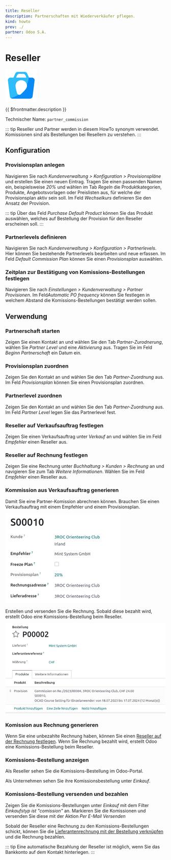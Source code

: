 ```yaml
---
title: Reseller
description: Partnerschaften mit Wiederverkäufer pflegen.
kind: howto
prev: ./
partner: Odoo S.A.
---
```


# Reseller
![icons_odoo_website_crm_partner_assign](attachments/icons_odoo_website_crm_partner_assign.png)

{{ $frontmatter.description }}

Technischer Name: `partner_commission`

::: tip
Reseller und Partner werden in diesem HowTo synonym verwendet. Komissionen sind als Bestellungen bei Resellern zu verstehen.
:::

## Konfiguration

### Provisionsplan anlegen

Navigieren Sie nach *Kundenverwaltung > Konfiguration > Provisionspläne* und erstellen Sie einen neuen Eintrag. Tragen Sie einen passenden Namen ein, beispielsweise *20%* und wählen im Tab *Regeln* die Produktkategorien, Produkte, Angebotsvorlagen oder Preislisten aus, für welche der Provisionsplan aktiv sein soll. Im Feld *Wechselkurs* definieren Sie den Ansatz der Provision.

::: tip
Über das Feld *Purchase Default Product* können Sie das Produkt auswählen, welches auf Bestellung der Provision für den Reseller erscheinen soll.
:::

### Partnerlevels definieren

Navigieren Sie nach *Kundenverwaltung > Konfiguration > Partnerlevels*. Hier können Sie bestehende Partnerlevels bearbeiten und neue erfassen. Im Feld *Default Commission Plan* können Sie einen *Provisionsplan* auswählen.

### Zeitplan zur Bestätigung von Komissions-Bestellungen festlegen

Navigieren Sie nach *Einstellungen > Kundenverwaltung > Partner Provisionen*. Im Feld*Automatic PO frequency* können Sie festlegen in welchem Abstand die Komissions-Bestellungen bestätigt werden sollen.

## Verwendung

### Partnerschaft starten

Zeigen Sie einen Kontakt an und wählen Sie den Tab *Partner-Zurodnerung*, wählen Sie *Partner Level* und eine *Aktivierung* aus. Tragen Sie im Feld *Beginn Partnerschaft* ein Datum ein.

### Provisionsplan zuordnen

Zeigen Sie den Kontakt an und wählen Sie den Tab *Partner-Zuordnung* aus. Im Feld *Provisionsplan* können Sie einen Provisionsplan zuordnen.

### Partnerlevel zuordnen

Zeigen Sie den Kontakt an und wählen Sie den Tab *Partner-Zuordnung* aus. Im Feld *Partner Level* legen Sie das Partnerlevel fest.

### Reseller auf Verkaufsauftrag festlegen

Zeigen Sie einen Verkaufsauftrag unter *Verkauf* an und wählen Sie im Feld *Empfehler* einen Reseller aus.

### Reseller auf Rechnung festlegen

Zeigen Sie eine Rechnung unter *Buchhaltung > Kunden > Rechnung* an und navigieren Sie zum Tab *Weitere Informationen*. Wählen Sie im Feld *Empfehler* einen Reseller aus.

### Kommission aus Verkaufsauftrag generieren

Damit Sie eine Partner-Komission abrechnen können. Brauchen Sie einen Verkaufsauftrag mit einem Empfehler und einem Provisionsplan. 

![](attachments/Reseller%20Verkaufsauftrag.png)

Erstellen und versenden Sie die Rechnung. Sobald diese bezahlt wird, erstellt Odoo eine Komissions-Bestellung beim Reseller.

![](attachments/Reseller%20Bestellung.png)

### Komission aus Rechnung generieren

Wenn Sie eine unbezahlte Rechnung haben, können Sie einen [Reseller auf der Rechnung festlegen](#Reseller%20auf%20Rechnung%20festlegen). Wenn Sie Rechnung bezahlt wird, erstellt Odoo eine Komissions-Bestellung beim Reseller.

### Komissions-Bestellung anzeigen

Als Reseller sehen Sie die Komissions-Bestellung im Odoo-Portal.

Als Unternehmen sehen Sie ihre Komissionsbestellung unter *Einkauf*.

### Komissions-Bestellung versenden und bezahlen

Zeigen Sie die Komissions-Bestellungen unter *Einkauf* mit dem Filter *Einkaufstyp ist "comission"* an. Markieren Sie die Komissionen und versenden Sie diese mit der Aktion *Per E-Mail Versenden*

Sobald der Reseller eine Rechnung zu den Komissions-Bestellungen schickt, können Sie die [Lieferantenrechnung mit der Bestellung verknüpfen](Invoicing.md#Lieferantenrechnung%20mit%20Bestellung%20verknüpfen) und die Rechnung bezahlen.

::: tip
Eine automatische Bezahlung der Reseller ist möglich, wenn Sie das Bankkonto auf dem Kontakt hinterlegen.
:::